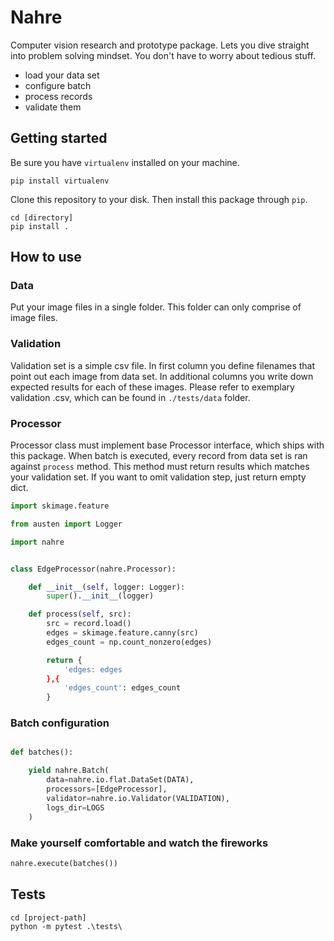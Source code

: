 # Nahre

Computer vision research and prototype package.
Lets you dive straight into problem solving mindset.
You don't have to worry about tedious stuff.

- load your data set
- configure batch
- process records
- validate them

## Getting started

Be sure you have `virtualenv` installed on your machine.

```shell
pip install virtualenv
```

Clone this repository to your disk. Then install this package through `pip`.

```shell
cd [directory]
pip install .
```

## How to use

### Data

Put your image files in a single folder. This folder can only comprise of image files.

### Validation

Validation set is a simple csv file. In first column you define filenames that point out each image from data set.
In additional columns you write down expected results for each of these images.
Please refer to exemplary validation .csv, which can be found in `./tests/data` folder.

### Processor

Processor class must implement base Processor interface, which ships with this package.
When batch is executed, every record from data set is ran against `process` method.
This method must return results which matches your validation set.
If you want to omit validation step, just return empty dict.

```py
import skimage.feature

from austen import Logger

import nahre


class EdgeProcessor(nahre.Processor):

    def __init__(self, logger: Logger):
        super().__init__(logger)

    def process(self, src):
        src = record.load()
        edges = skimage.feature.canny(src)
        edges_count = np.count_nonzero(edges)

        return {
            'edges: edges
        },{
            'edges_count': edges_count
        }

```

### Batch configuration

```py

def batches():

    yield nahre.Batch(
        data=nahre.io.flat.DataSet(DATA),
        processors=[EdgeProcessor],
        validator=nahre.io.Validator(VALIDATION),
        logs_dir=LOGS
    )

```

### Make yourself comfortable and watch the fireworks

```py
nahre.execute(batches())
```

## Tests

```shell
cd [project-path]
python -m pytest .\tests\
```
